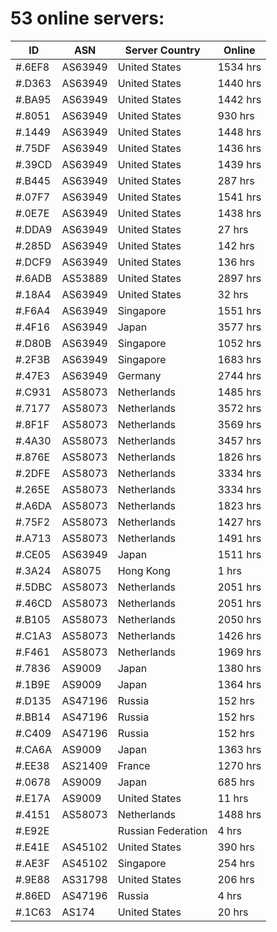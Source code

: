 # 53 online servers:

| ID | ASN | Server Country | Online |
| ------ | ------ | ------ | ------ |
| #.6EF8 | AS63949 | United States | 1534 hrs |
| #.D363 | AS63949 | United States | 1440 hrs |
| #.BA95 | AS63949 | United States | 1442 hrs |
| #.8051 | AS63949 | United States | 930 hrs |
| #.1449 | AS63949 | United States | 1448 hrs |
| #.75DF | AS63949 | United States | 1436 hrs |
| #.39CD | AS63949 | United States | 1439 hrs |
| #.B445 | AS63949 | United States | 287 hrs |
| #.07F7 | AS63949 | United States | 1541 hrs |
| #.0E7E | AS63949 | United States | 1438 hrs |
| #.DDA9 | AS63949 | United States | 27 hrs |
| #.285D | AS63949 | United States | 142 hrs |
| #.DCF9 | AS63949 | United States | 136 hrs |
| #.6ADB | AS53889 | United States | 2897 hrs |
| #.18A4 | AS63949 | United States | 32 hrs |
| #.F6A4 | AS63949 | Singapore | 1551 hrs |
| #.4F16 | AS63949 | Japan | 3577 hrs |
| #.D80B | AS63949 | Singapore | 1052 hrs |
| #.2F3B | AS63949 | Singapore | 1683 hrs |
| #.47E3 | AS63949 | Germany | 2744 hrs |
| #.C931 | AS58073 | Netherlands | 1485 hrs |
| #.7177 | AS58073 | Netherlands | 3572 hrs |
| #.8F1F | AS58073 | Netherlands | 3569 hrs |
| #.4A30 | AS58073 | Netherlands | 3457 hrs |
| #.876E | AS58073 | Netherlands | 1826 hrs |
| #.2DFE | AS58073 | Netherlands | 3334 hrs |
| #.265E | AS58073 | Netherlands | 3334 hrs |
| #.A6DA | AS58073 | Netherlands | 1823 hrs |
| #.75F2 | AS58073 | Netherlands | 1427 hrs |
| #.A713 | AS58073 | Netherlands | 1491 hrs |
| #.CE05 | AS63949 | Japan | 1511 hrs |
| #.3A24 | AS8075 | Hong Kong | 1 hrs |
| #.5DBC | AS58073 | Netherlands | 2051 hrs |
| #.46CD | AS58073 | Netherlands | 2051 hrs |
| #.B105 | AS58073 | Netherlands | 2050 hrs |
| #.C1A3 | AS58073 | Netherlands | 1426 hrs |
| #.F461 | AS58073 | Netherlands | 1969 hrs |
| #.7836 | AS9009 | Japan | 1380 hrs |
| #.1B9E | AS9009 | Japan | 1364 hrs |
| #.D135 | AS47196 | Russia | 152 hrs |
| #.BB14 | AS47196 | Russia | 152 hrs |
| #.C409 | AS47196 | Russia | 152 hrs |
| #.CA6A | AS9009 | Japan | 1363 hrs |
| #.EE38 | AS21409 | France | 1270 hrs |
| #.0678 | AS9009 | Japan | 685 hrs |
| #.E17A | AS9009 | United States | 11 hrs |
| #.4151 | AS58073 | Netherlands | 1488 hrs |
| #.E92E |  | Russian Federation | 4 hrs |
| #.E41E | AS45102 | United States | 390 hrs |
| #.AE3F | AS45102 | Singapore | 254 hrs |
| #.9E88 | AS31798 | United States | 206 hrs |
| #.86ED | AS47196 | Russia | 4 hrs |
| #.1C63 | AS174 | United States | 20 hrs |

